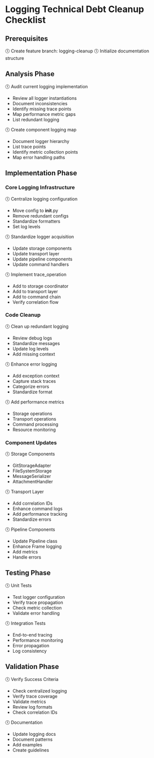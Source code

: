 # Logging Technical Debt Cleanup Checklist

## Prerequisites
🕔 Create feature branch: logging-cleanup
🕔 Initialize documentation structure

## Analysis Phase
🕔 Audit current logging implementation
  - Review all logger instantiations
  - Document inconsistencies
  - Identify missing trace points
  - Map performance metric gaps
  - List redundant logging

🕔 Create component logging map
  - Document logger hierarchy
  - List trace points
  - Identify metric collection points
  - Map error handling paths

## Implementation Phase

### Core Logging Infrastructure
🕔 Centralize logging configuration
  - Move config to __init__.py
  - Remove redundant configs
  - Standardize formatters
  - Set log levels

🕔 Standardize logger acquisition
  - Update storage components
  - Update transport layer
  - Update pipeline components
  - Update command handlers

🕔 Implement trace_operation
  - Add to storage coordinator
  - Add to transport layer
  - Add to command chain
  - Verify correlation flow

### Code Cleanup
🕔 Clean up redundant logging
  - Review debug logs
  - Standardize messages
  - Update log levels
  - Add missing context

🕔 Enhance error logging
  - Add exception context
  - Capture stack traces
  - Categorize errors
  - Standardize format

🕔 Add performance metrics
  - Storage operations
  - Transport operations
  - Command processing
  - Resource monitoring

### Component Updates
🕔 Storage Components
  - GitStorageAdapter
  - FileSystemStorage
  - MessageSerializer
  - AttachmentHandler

🕔 Transport Layer
  - Add correlation IDs
  - Enhance command logs
  - Add performance tracking
  - Standardize errors

🕔 Pipeline Components
  - Update Pipeline class
  - Enhance Frame logging
  - Add metrics
  - Handle errors

## Testing Phase
🕔 Unit Tests
  - Test logger configuration
  - Verify trace propagation
  - Check metric collection
  - Validate error handling

🕔 Integration Tests
  - End-to-end tracing
  - Performance monitoring
  - Error propagation
  - Log consistency

## Validation Phase
🕔 Verify Success Criteria
  - Check centralized logging
  - Verify trace coverage
  - Validate metrics
  - Review log formats
  - Check correlation IDs

🕔 Documentation
  - Update logging docs
  - Document patterns
  - Add examples
  - Create guidelines 